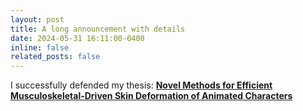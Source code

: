 ```yaml
---
layout: post
title: A long announcement with details
date: 2024-05-31 16:11:00-0400
inline: false
related_posts: false
---
```


I successfully defended my thesis: **[Novel Methods for Efficient Musculoskeletal-Driven Skin Deformation of Animated Characters](https://escholarship.org/uc/item/4fk0x7n8)**